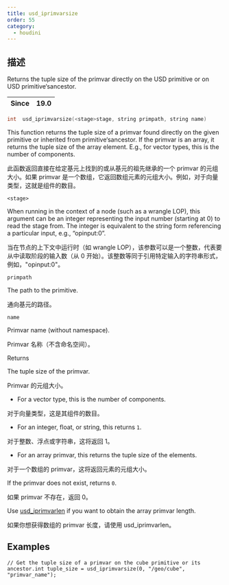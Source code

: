 ```yaml
---
title: usd_iprimvarsize
order: 55
category:
  - houdini
---
```

    
## 描述

Returns the tuple size of the primvar directly on the USD primitive or on USD
primitive‘sancestor.

| Since | 19.0 |
| ----- | ---- |

```c
int  usd_iprimvarsize(<stage>stage, string primpath, string name)
```

This function returns the tuple size of a primvar found directly on the given
primitive or inherited from primitive‘sancestor. If the primvar is an
array, it returns the tuple size of the array element. E.g., for vector types,
this is the number of components.

此函数返回直接在给定基元上找到的或从基元的祖先继承的一个 primvar 的元组大小。如果 primvar
是一个数组，它返回数组元素的元组大小。例如，对于向量类型，这就是组件的数目。

`<stage>`

When running in the context of a node (such as a wrangle LOP), this argument
can be an integer representing the input number (starting at 0) to read the
stage from. The integer is equivalent to the string form referencing a
particular input, e.g., “opinput:0”.

当在节点的上下文中运行时（如 wrangle
LOP），该参数可以是一个整数，代表要从中读取阶段的输入数（从 0 开始）。该整数等同于引用特定输入的字符串形式，例如，"opinput:0"。

`primpath`

The path to the primitive.

通向基元的路径。

`name`

Primvar name (without namespace).

Primvar 名称（不含命名空间）。

Returns

The tuple size of the primvar.

Primvar 的元组大小。

- For a vector type, this is the number of components.

对于向量类型，这是其组件的数目。

- For an integer, float, or string, this returns `1`.

对于整数、浮点或字符串，这将返回 1。

- For an array primvar, this returns the tuple size of the elements.

对于一个数组的 primvar，这将返回元素的元组大小。

If the primvar does not exist, returns `0`.

如果 primvar 不存在，返回 0。

Use [usd_iprimvarlen](usd_iprimvarlen.html "Returns the length of the array
primvar directly on the USD primitive or on USD primitive‘sancestor.") if
you want to obtain the array primvar length.

如果你想获得数组的 primvar 长度，请使用 usd_iprimvarlen。

## Examples

    // Get the tuple size of a primvar on the cube primitive or its ancestor.int tuple_size = usd_iprimvarsize(0, "/geo/cube", "primvar_name");

